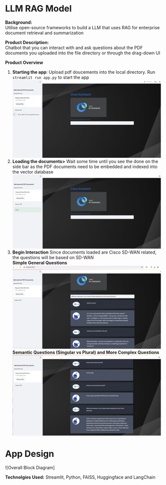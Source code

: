 # LLM RAG Model

**Background:** <br/> Utilise open-source frameworks to build a LLM that uses RAG for enterprise document retrieval and summarization 
<br/>

**Product Description:** <br/>
Chatbot that you can interact with and ask questions about the PDF documents you uploaded into the file directory or through the drag-down UI <br/>

**Product Overview**<br/>
1. **Starting the app**:<space> Upload pdf doucements into the local directory. Run `streamlit run app.py` to start the app  <br/>
![App Interface Diagram](https://github.com/jiajiacisco/LLM/blob/main/images/a1.png)
2. **Loading the documents>** Wait some time until you see the done on the side bar as the PDF documents need to be embedded and indexed into the vector database <br/>
![App Interface Diagram](https://github.com/jiajiacisco/LLM/blob/main/images/a2.png)
3. **Begin Interaction** Since documents loaded are Cisco SD-WAN related, the questions will be based on SD-WAN <br/>
**Simple General Questions** <br/>
![App Interface Diagram](https://github.com/jiajiacisco/LLM/blob/main/images/a3.png)
**Semantic Questions (Singular vs Plural) and More Complex Questions** <br/>
![App Interface Diagram](https://github.com/jiajiacisco/LLM/blob/main/images/a4.png)

# App Design <br />
![Overall Block Diagram]

**Technolgies Used:** 
Streamlit, Python, FAISS, Huggingface and LangChain
